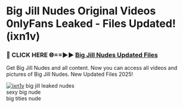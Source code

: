 # Big Jill Nudes Original Videos 0nlyFans Leaked - Files Updated! (ixn1v)

<h3>🔴 CLICK HERE 🌐==►► <a href="https://tinyurl.com/yc6ubb5a" rel="nofollow">Big Jill Nudes Updated Files</a></h3>

Get Big Jill Nudes and all content. Now you can access all videos and pictures of Big Jill Nudes. New Updated Files 2025!

[![ixn1v](https://i.imgur.com/7eu0CRL.gif)](https://tinyurl.com/yc6ubb5a)
big jill leaked nudes<br>
sexy big nude<br>
big tities nude